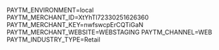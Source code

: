 PAYTM_ENVIRONMENT=local
PAYTM_MERCHANT_ID=XtYhTl72330251626360
PAYTM_MERCHANT_KEY=nwfswcpErCQTiGaN
PAYTM_MERCHANT_WEBSITE=WEBSTAGING
PAYTM_CHANNEL=WEB
PAYTM_INDUSTRY_TYPE=Retail
